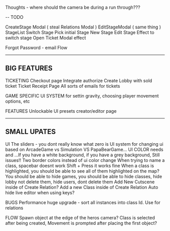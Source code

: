 Thoughts - where should the camera be during a run through???

--
TODO

CreateStage Modal ( steal Relations Modal )
EditStageModal ( same thing )
StageList
  Switch Stage 
  Pick initial Stage
  New Stage
  Edit Stage
Effect to switch stage
Open Ticket Modal effect

Forgot Password - email Flow

---------
BIG FEATURES
---------

TICKETING
  Checkout page
    Integrate authorize
    Create Lobby with sold ticket
  Ticket Receipt Page
  All sorts of emails for tickets

GAME SPECIFIC UI SYSTEM
  for settin gravity, choosing player movement options, etc

FEATURES
  Unlockable UI presets creator/editor page

-----
SMALL UPATES
-----

UI
  The sliders - you dont really know what zero is
  UI system for changing ui based on ArcadeGame vs Simulation VS PapaBearGame...
  UI COLOR needs and ...If you have a white background, if you have a grey background, Still issues!! Two border colors instead of ui color change
  When trying to name a class, spacebar doesnt work
    Shift + Press it works fine
  When a class is highlighted, you should be able to see all of them highlighted on the map?
  You should be able to hide games, you should be able to hide classes, hide lobby not delete them, hide users, dont delete them
  Add New Cutscene inside of Create Relation? Add a new Class inside of Create Relation
  Auto hide live editor when using keys?

BUGS
  Performance huge upgrade - sort all instances into class Id. Use for relations

FLOW
  Spawn object at the edge of the heros camera?
  Class is selected after being created, Movement is prompted after placing the first object?
